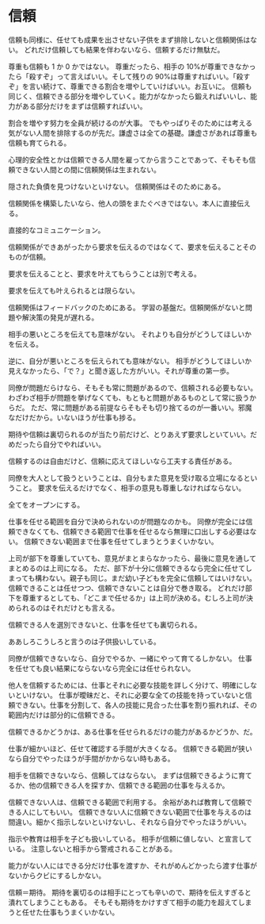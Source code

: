 # 信頼

信頼も同様に、任せても成果を出させない子供をまず排除しないと信頼関係はない。
どれだけ信頼しても結果を伴わないなら、信頼するだけ無駄だ。

尊重も信頼も 1 か 0 かではない。
尊重だったら、相手の 10%が尊重できなかったら「殺すぞ」って言えばいい。そして残りの 90%は尊重すればいい。「殺すぞ」を言い続けて、尊重できる割合を増やしていけばいい。お互いに。
信頼も同じく、信頼できる部分を増やしていく。能力がなかったら鍛えればいいし、能力がある部分だけをまずは信頼すればいい。

割合を増やす努力を全員が続けるのが大事。
でもやっぱりそのためには考える気がない人間を排除するのが先だ。謙虚さは全ての基礎。謙虚さがあれば尊重も信頼も育てられる。

心理的安全性とかは信頼できる人間を雇ってから言うことであって、そもそも信頼できない人間との間に信頼関係は生まれない。

隠された負債を見つけないといけない。
信頼関係はそのためにある。

信頼関係を構築したいなら、他人の頭をまたぐべきではない。本人に直接伝える。

直接的なコミュニケーション。

信頼関係ができあがったから要求を伝えるのではなくて、要求を伝えることそのものが信頼。

要求を伝えることと、要求を叶えてもらうことは別で考える。

要求を伝えても叶えられるとは限らない。

信頼関係はフィードバックのためにある。
学習の基盤だ。信頼関係がないと問題や解決策の発見が遅れる。

相手の悪いところを伝えても意味がない。
それよりも自分がどうしてほしいかを伝える。

逆に、自分が悪いところを伝えられても意味がない。
相手がどうしてほしいか見えなかったら、「で？」と聞き返した方がいい。それが尊重の第一歩。

同僚が問題だらけなら、そもそも常に問題があるので、信頼される必要もない。
わざわざ相手が問題を挙げなくても、もともと問題があるものとして常に扱うからだ。
ただ、常に問題がある前提ならそもそも切り捨てるのが一番いい。邪魔なだけだから。いないほうが仕事も捗る。

期待や信頼は裏切られるのが当たり前だけど、とりあえず要求しといていい。だめだったら自分でやればいい。

信頼するのは自由だけど、信頼に応えてほしいなら工夫する責任がある。

同僚を大人として扱うということは、自分もまた意見を受け取る立場になるということ。
要求を伝えるだけでなく、相手の意見も尊重しなければならない。

全てをオープンにする。

仕事を任せる範囲を自分で決められないのが問題なのかも。
同僚が完全には信頼できなくても、信頼できる範囲で仕事を任せるなら無理に口出しする必要はない。
信頼できない範囲まで仕事を任せてしまうとうまくいかない。

上司が部下を尊重していても、意見がまとまらなかったら、最後に意見を通してまとめるのは上司になる。
ただ、部下が十分に信頼できるなら完全に任せてしまっても構わない。親子も同じ。まだ幼い子どもを完全に信頼してはいけない。信頼できることは任せつつ、信頼できないことは自分で巻き取る。
どれだけ部下を尊重するとしても、「どこまで任せるか」は上司が決める。むしろ上司が決められるのはそれだけとも言える。

信頼できる人を選別できないと、仕事を任せても裏切られる。

ああしろこうしろと言うのは子供扱いしている。

同僚が信頼できないなら、自分でやるか、一緒にやって育てるしかない。
仕事を任せても良い結果にならないなら完全には任せられない。

他人を信頼するためには、仕事とそれに必要な技能を詳しく分けて、明確にしないといけない。
仕事が曖昧だと、それに必要な全ての技能を持っていないと信頼できない。仕事を分割して、各人の技能に見合った仕事を割り振れれば、その範囲内だけは部分的に信頼できる。

信頼できるかどうかは、ある仕事を任せられるだけの能力があるかどうか、だ。

仕事が細かいほど、任せて確認する手間が大きくなる。
信頼できる範囲が狭いなら自分でやったほうが手間がかからない時もある。

相手を信頼できないなら、信頼してはならない。
まずは信頼できるように育てるか、他の信頼できる人を探すか、信頼できる範囲の仕事を与えるか。

信頼できない人は、信頼できる範囲で利用する。
余裕があれば教育して信頼できる人にしてもいい。
信頼できない人に信頼できない範囲で仕事を与えるのは間違い。細かく指示しないといけないし、それなら自分でやったほうがいい。

指示や教育は相手を子ども扱いしている。
相手が信頼に値しない、と宣言している。
注意しないと相手から警戒されることがある。

能力がない人にはできる分だけ仕事を渡すか、それがめんどかったら渡す仕事がないからクビにするしかない。

信頼＝期待。
期待を裏切るのは相手にとっても辛いので、期待を伝えすぎると潰れてしまうこともある。
そもそも期待をかけすぎて相手の能力を超えてしまうと任せた仕事もうまくいかない。
